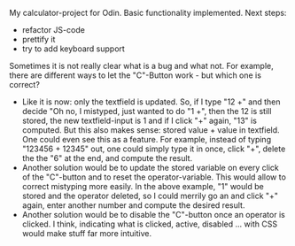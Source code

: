 My calculator-project for Odin.
Basic functionality implemented.
Next steps:
- refactor JS-code
- prettify it
- try to add keyboard support

Sometimes it is not really clear what is a bug and what not. For example, there are different ways to let the "C"-Button work - but which one is correct?
- Like it is now: only the textfield is updated. So, if I type "12 +" and then decide "Oh no, I mistyped, just wanted to do "1 +", then the 12 is still stored, the new textfield-input is 1 and if I click "+" again, "13" is computed. But this also makes sense: stored value + value in textfield. One could even see this as a feature. For example, instead of typing "123456 + 12345" out, one could simply type it in once, click "+", delete the the "6" at the end, and compute the result.
- Another solution would be to update the stored variable on every click of the "C"-button and to reset the operator-variable. This would allow  to correct mistyping more easily. In the above example, "1" would be stored and the operator deleted, so I could merrily go an and click "+" again, enter another number and compute the desired result.
- Another solution would be to disable the "C"-button once an operator is clicked. I think, indicating what is clicked, active, disabled ... with CSS would make stuff far more intuitive.